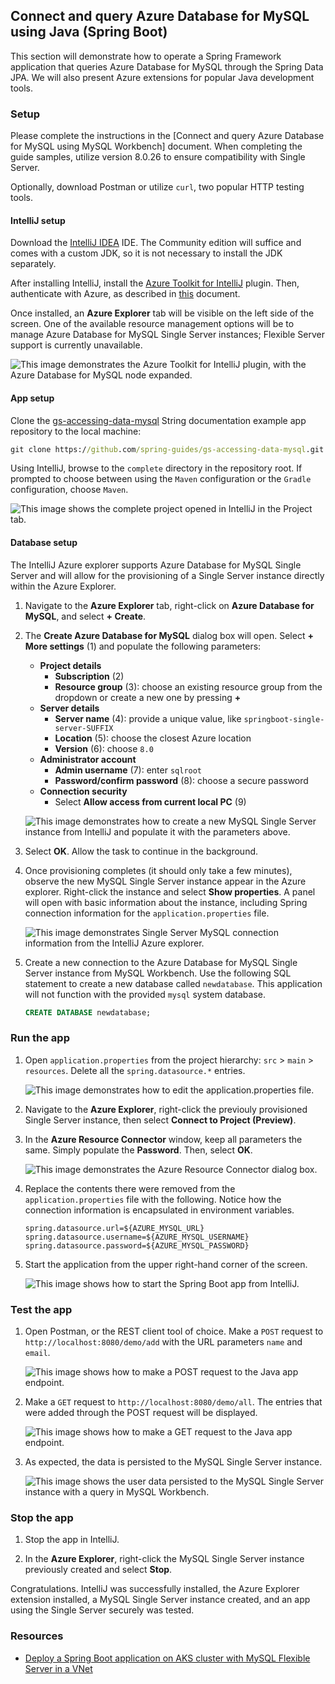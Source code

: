 ## Connect and query Azure Database for MySQL using Java (Spring Boot)

This section will demonstrate how to operate a Spring Framework application that queries Azure Database for MySQL through the Spring Data JPA. We will also present Azure extensions for popular Java development tools.

### Setup

Please complete the instructions in the [Connect and query Azure Database for MySQL using MySQL Workbench] document. When completing  the guide samples, utilize version 8.0.26 to ensure compatibility with Single Server.

Optionally, download Postman or utilize `curl`, two popular HTTP testing tools.

#### IntelliJ setup

Download the [IntelliJ IDEA](https://www.jetbrains.com/idea/download) IDE. The Community edition will suffice and comes with a custom JDK, so it is not necessary to install the JDK separately.

After installing IntelliJ, install the [Azure Toolkit for IntelliJ](https://plugins.jetbrains.com/plugin/8053-azure-toolkit-for-intellij/) plugin. Then, authenticate with Azure, as described in [this](https://docs.microsoft.com/azure/developer/java/toolkit-for-intellij/sign-in-instructions) document.

Once installed, an **Azure Explorer** tab will be visible on the left side of the screen. One of the available resource management options will be to manage Azure Database for MySQL Single Server instances; Flexible Server support is currently unavailable.

![This image demonstrates the Azure Toolkit for IntelliJ plugin, with the Azure Database for MySQL node expanded.](./media/azure-explorer-intellij.png "Azure Toolkit for IntelliJ plugin installation success")

#### App setup

Clone the [gs-accessing-data-mysql](https://github.com/spring-guides/gs-accessing-data-mysql) String documentation example app repository to the local machine:

```cmd
git clone https://github.com/spring-guides/gs-accessing-data-mysql.git
```

Using IntelliJ, browse to the `complete` directory in the repository root. If prompted to choose between using the `Maven` configuration or the `Gradle` configuration, choose `Maven`.

![This image shows the complete project opened in IntelliJ in the Project tab.](./media/intellij-complete-spring-boot-project.png "Complete project")

#### Database setup

The IntelliJ Azure explorer supports Azure Database for MySQL Single Server and will allow for the provisioning of a Single Server instance directly within the Azure Explorer.

1. Navigate to the **Azure Explorer** tab, right-click on **Azure Database for MySQL**, and select **+ Create**.

2. The **Create Azure Database for MySQL** dialog box will open. Select **+ More settings** (1) and populate the following parameters:

    - **Project details**
      - **Subscription** (2)
      - **Resource group** (3): choose an existing resource group from the dropdown or create a new one by pressing **+**
    - **Server details**
      - **Server name** (4): provide a unique value, like `springboot-single-server-SUFFIX`
      - **Location** (5): choose the closest Azure location
      - **Version** (6): choose `8.0`
    - **Administrator account**
      - **Admin username** (7): enter `sqlroot`
      - **Password/confirm password** (8): choose a secure password
    - **Connection security**
      - Select **Allow access from current local PC** (9)

    ![This image demonstrates how to create a new MySQL Single Server instance from IntelliJ and populate it with the parameters above.](./media/intellij-create-single-server.png "Creating a new MySQL Single Server instance")

3. Select **OK**. Allow the task to continue in the background.

4. Once provisioning completes (it should only take a few minutes), observe the new MySQL Single Server instance appear in the Azure explorer. Right-click the instance and select **Show properties**. A panel will open with basic information about the instance, including Spring connection information for the `application.properties` file.

    ![This image demonstrates Single Server MySQL connection information from the IntelliJ Azure explorer.](./media/mysql-instance-information.png "MySQL connection information")

5. Create a new connection to the Azure Database for MySQL Single Server instance from MySQL Workbench. Use the following SQL statement to create a new database called `newdatabase`. This application will not function with the provided `mysql` system database.

    ```sql
    CREATE DATABASE newdatabase;
    ```

### Run the app

1. Open `application.properties` from the project hierarchy: `src` > `main` > `resources`. Delete all the `spring.datasource.*` entries.

    ![This image demonstrates how to edit the application.properties file.](./media/edit-application-properties.png "Editing application.properties")

2. Navigate to the **Azure Explorer**, right-click the previouly provisioned Single Server instance, then select **Connect to Project (Preview)**.

3. In the **Azure Resource Connector** window, keep all parameters the same. Simply populate the **Password**. Then, select **OK**.

    ![This image demonstrates the Azure Resource Connector dialog box.](./media/azure-resource-connector-intellij.png "Azure Resource Connector")

4. Replace the contents there were removed from the `application.properties` file with the following. Notice how the connection information is encapsulated in environment variables.

    ```text
    spring.datasource.url=${AZURE_MYSQL_URL}
    spring.datasource.username=${AZURE_MYSQL_USERNAME}
    spring.datasource.password=${AZURE_MYSQL_PASSWORD}
    ```

5. Start the application from the upper right-hand corner of the screen.

    ![This image shows how to start the Spring Boot app from IntelliJ.](./media/start-app-intellij.png "Starting Spring Boot app")

### Test the app

1. Open Postman, or the REST client tool of choice. Make a `POST` request to `http://localhost:8080/demo/add` with the URL parameters `name` and `email`.

    ![This image shows how to make a POST request to the Java app endpoint.](./media/post-request-postman.png "POST to endpoint")

2. Make a `GET` request to `http://localhost:8080/demo/all`. The entries that were added through the POST request will be displayed.

    ![This image shows how to make a GET request to the Java app endpoint.](./media/get-request-postman.png "GET request from Postman")

3. As expected, the data is persisted to the MySQL Single Server instance.

    ![This image shows the user data persisted to the MySQL Single Server instance with a query in MySQL Workbench.](./media/result-set-mysql-workbench.png "Data persisted to Single Server")

### Stop the app

1. Stop the app in IntelliJ.

2. In the **Azure Explorer**, right-click the MySQL Single Server instance previously created and select **Stop**.

Congratulations. IntelliJ was successfully installed, the Azure Explorer extension installed, a MySQL Single Server instance created, and an app using the Single Server securely was tested.

### Resources

- [Deploy a Spring Boot application on AKS cluster with MySQL Flexible Server in a VNet](https://docs.microsoft.com/azure/mysql/flexible-server/tutorial-deploy-springboot-on-aks-vnet)
